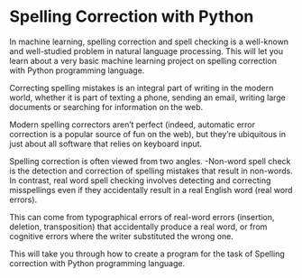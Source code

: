 # Spelling Correction with Python
In machine learning, spelling correction and spell checking is a well-known and well-studied problem in natural language processing. This will let you learn about a very basic machine learning project on spelling correction with Python programming language.

Correcting spelling mistakes is an integral part of writing in the modern world, whether it is part of texting a phone, sending an email, writing large documents or searching for information on the web.

Modern spelling correctors aren’t perfect (indeed, automatic error correction is a popular source of fun on the web), but they’re ubiquitous in just about all software that relies on keyboard input.

Spelling correction is often viewed from two angles. 
    -Non-word spell check is the detection and correction of spelling mistakes that result in non-words. In contrast, real word spell checking involves detecting and correcting misspellings even if they accidentally result in a real English word (real word errors).

This can come from typographical errors of real-word errors (insertion, deletion, transposition) that accidentally produce a real word, or from cognitive errors where the writer substituted the wrong one.

This will take you through how to create a program for the task of Spelling correction with Python programming language.
